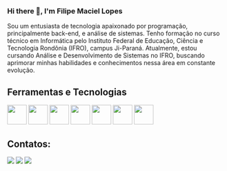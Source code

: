 ### Hi there 👋, I'm Filipe Maciel Lopes
  Sou um entusiasta de tecnologia apaixonado por programação, principalmente back-end, e análise de sistemas. Tenho formação no curso técnico em Informática pelo Instituto Federal de Educação, Ciência e Tecnologia Rondônia (IFRO), campus Ji-Paraná. Atualmente, estou cursando Análise e Desenvolvimento de Sistemas no IFRO, buscando aprimorar minhas habilidades e conhecimentos nessa área em constante evolução.



## Ferramentas e Tecnologias
<div>
  <img height = "45rem" src="https://cdn.jsdelivr.net/gh/devicons/devicon/icons/csharp/csharp-original.svg" />
  <img height = "45rem" src="https://cdn.jsdelivr.net/gh/devicons/devicon/icons/python/python-original.svg" />
  <img height = "45rem"  src="https://cdn.jsdelivr.net/gh/devicons/devicon/icons/django/django-plain.svg" />
  <img height = "45rem" src="https://cdn.jsdelivr.net/gh/devicons/devicon/icons/figma/figma-original.svg" />
  <img height = "45rem" src="https://cdn.jsdelivr.net/gh/devicons/devicon/icons/html5/html5-original.svg" />
  <img height = "45rem" src="https://cdn.jsdelivr.net/gh/devicons/devicon/icons/css3/css3-original.svg" />
  <img height = "45rem" src="https://cdn.jsdelivr.net/gh/devicons/devicon/icons/javascript/javascript-plain.svg" />
</div>

  ## Contatos:

<div>
<a href="https://instagram.com/fimaciel13" target="_blank"><img src="https://img.shields.io/badge/-Instagram-%23E4405F?style=for-the-badge&logo=instagram&logoColor=white" target="_blank"></a>
<a href = "mailto:filipemaciellopes01@gmail.com"><img src="https://img.shields.io/badge/Gmail-D14836?style=for-the-badge&logo=gmail&logoColor=white" target="_blank"></a>
<a href="https://www.linkedin.com/in/filipe-maciel-lopes-221256267" target="_blank"><img src="https://img.shields.io/badge/-LinkedIn-%230077B5?style=for-the-badge&logo=linkedin&logoColor=white" target="_blank"></a>   
</div>
